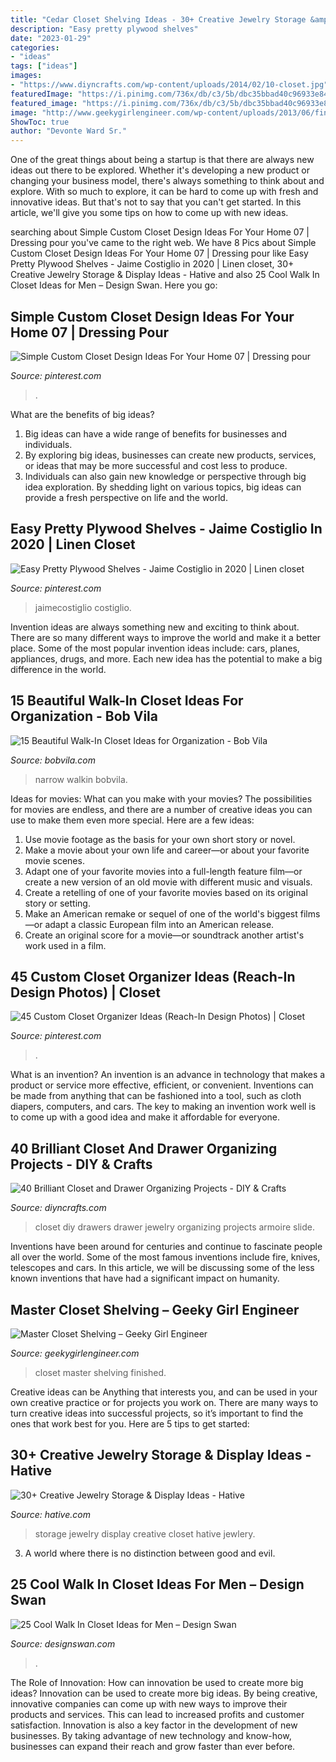 ```yaml
---
title: "Cedar Closet Shelving Ideas - 30+ Creative Jewelry Storage &amp; Display Ideas"
description: "Easy pretty plywood shelves"
date: "2023-01-29"
categories:
- "ideas"
tags: ["ideas"]
images:
- "https://www.diyncrafts.com/wp-content/uploads/2014/02/10-closet.jpg"
featuredImage: "https://i.pinimg.com/736x/db/c3/5b/dbc35bbad40c96933e84627bbc4e06b7.jpg"
featured_image: "https://i.pinimg.com/736x/db/c3/5b/dbc35bbad40c96933e84627bbc4e06b7.jpg"
image: "http://www.geekygirlengineer.com/wp-content/uploads/2013/06/finished-master-closet.jpg"
ShowToc: true
author: "Devonte Ward Sr."
---
```



One of the great things about being a startup is that there are always new ideas out there to be explored. Whether it's developing a new product or changing your business model, there's always something to think about and explore. With so much to explore, it can be hard to come up with fresh and innovative ideas. But that's not to say that you can't get started. In this article, we'll give you some tips on how to come up with new ideas.

	

		
searching about Simple Custom Closet Design Ideas For Your Home 07 | Dressing pour you've came to the right web. We have 8 Pics about Simple Custom Closet Design Ideas For Your Home 07 | Dressing pour like Easy Pretty Plywood Shelves - Jaime Costiglio in 2020 | Linen closet, 30+ Creative Jewelry Storage &amp; Display Ideas - Hative and also 25 Cool Walk In Closet Ideas for Men – Design Swan. Here you go:
		
    
## Simple Custom Closet Design Ideas For Your Home 07 | Dressing Pour

<img loading=lazy src="https://i.pinimg.com/736x/db/c3/5b/dbc35bbad40c96933e84627bbc4e06b7.jpg" onerror="this.onerror=null;this.src='https://tse3.mm.bing.net/th?id=OIP.K3QUXnWBs8XbM2aCOSBSxwHaJ3&amp;pid=15.1';" alt="Simple Custom Closet Design Ideas For Your Home 07 | Dressing pour">

_Source: pinterest.com_

>. 

	

What are the benefits of big ideas?
1. Big ideas can have a wide range of benefits for businesses and individuals. 
2. By exploring big ideas, businesses can create new products, services, or ideas that may be more successful and cost less to produce. 
3. Individuals can also gain new knowledge or perspective through big idea exploration. By shedding light on various topics, big ideas can provide a fresh perspective on life and the world.

    
## Easy Pretty Plywood Shelves - Jaime Costiglio In 2020 | Linen Closet

<img loading=lazy src="https://i.pinimg.com/736x/6a/d6/90/6ad690bde37ca1948d85496884d9ef6e.jpg" onerror="this.onerror=null;this.src='https://tse1.mm.bing.net/th?id=OIP.-iCsuluwUEIKk4Z_bnkCAwHaLH&amp;pid=15.1';" alt="Easy Pretty Plywood Shelves - Jaime Costiglio in 2020 | Linen closet">

_Source: pinterest.com_

>jaimecostiglio costiglio. 

	

Invention ideas are always something new and exciting to think about. There are so many different ways to improve the world and make it a better place. Some of the most popular invention ideas include: cars, planes, appliances, drugs, and more. Each new idea has the potential to make a big difference in the world.

    
## 15 Beautiful Walk-In Closet Ideas For Organization - Bob Vila

<img loading=lazy src="https://s3-production.bobvila.com/slides/40479/original/narrow_walkin_closets.png?1608247988" onerror="this.onerror=null;this.src='https://tse4.mm.bing.net/th?id=OIP.tqn57YLFcn5jqE5BEgkJZAHaJ4&amp;pid=15.1';" alt="15 Beautiful Walk-In Closet Ideas for Organization - Bob Vila">

_Source: bobvila.com_

>narrow walkin bobvila. 

	

Ideas for movies: What can you make with your movies?
The possibilities for movies are endless, and there are a number of creative ideas you can use to make them even more special. Here are a few ideas:
1. Use movie footage as the basis for your own short story or novel.
2. Make a movie about your own life and career—or about your favorite movie scenes.
3. Adapt one of your favorite movies into a full-length feature film—or create a new version of an old movie with different music and visuals.
4. Create a retelling of one of your favorite movies based on its original story or setting.
5. Make an American remake or sequel of one of the world's biggest films—or adapt a classic European film into an American release.
6. Create an original score for a movie—or soundtrack another artist's work used in a film.
    
## 45 Custom Closet Organizer Ideas (Reach-In Design Photos) | Closet

<img loading=lazy src="https://i.pinimg.com/736x/99/82/2b/99822b76d8dad261d86d64f1ec9f8980--custom-closets-closet-ideas.jpg" onerror="this.onerror=null;this.src='https://tse4.mm.bing.net/th?id=OIP.n7-T8Pf5kKt0zi3cdM52dgHaLH&amp;pid=15.1';" alt="45 Custom Closet Organizer Ideas (Reach-In Design Photos) | Closet">

_Source: pinterest.com_

>. 

	

What is an invention?
An invention is an advance in technology that makes a product or service more effective, efficient, or convenient. Inventions can be made from anything that can be fashioned into a tool, such as cloth diapers, computers, and cars. The key to making an invention work well is to come up with a good idea and make it affordable for everyone.

    
## 40 Brilliant Closet And Drawer Organizing Projects - DIY &amp; Crafts

<img loading=lazy src="https://www.diyncrafts.com/wp-content/uploads/2014/02/10-closet.jpg" onerror="this.onerror=null;this.src='https://tse3.mm.bing.net/th?id=OIP.jbFE3bn4MarWVOE4Y2o1GAHaL0&amp;pid=15.1';" alt="40 Brilliant Closet and Drawer Organizing Projects - DIY &amp; Crafts">

_Source: diyncrafts.com_

>closet diy drawers drawer jewelry organizing projects armoire slide. 

	

Inventions have been around for centuries and continue to fascinate people all over the world. Some of the most famous inventions include fire, knives, telescopes and cars. In this article, we will be discussing some of the less known inventions that have had a significant impact on humanity.

    
## Master Closet Shelving – Geeky Girl Engineer

<img loading=lazy src="http://www.geekygirlengineer.com/wp-content/uploads/2013/06/finished-master-closet.jpg" onerror="this.onerror=null;this.src='https://tse3.mm.bing.net/th?id=OIP.CKMK4ZfqOVCAxvouA1X0vQHaJ4&amp;pid=15.1';" alt="Master Closet Shelving – Geeky Girl Engineer">

_Source: geekygirlengineer.com_

>closet master shelving finished. 

	

Creative ideas can be Anything that interests you, and can be used in your own creative practice or for projects you work on. There are many ways to turn creative ideas into successful projects, so it’s important to find the ones that work best for you. Here are 5 tips to get started: 

    
## 30+ Creative Jewelry Storage &amp; Display Ideas - Hative

<img loading=lazy src="https://hative.com/wp-content/uploads/2015/01/jewelry-storage-display-ideas/19-closet-jewlery-storage.jpg" onerror="this.onerror=null;this.src='https://tse3.mm.bing.net/th?id=OIP.CcOPw0UBFo31M4naFHWcrwHaLH&amp;pid=15.1';" alt="30+ Creative Jewelry Storage &amp; Display Ideas - Hative">

_Source: hative.com_

>storage jewelry display creative closet hative jewlery. 

	

3. A world where there is no distinction between good and evil. 

    
## 25 Cool Walk In Closet Ideas For Men – Design Swan

<img loading=lazy src="https://img.designswan.com/2015/01/closetForMan/25.jpg" onerror="this.onerror=null;this.src='https://tse2.mm.bing.net/th?id=OIP.Nug86w-YABlP4sHWwOwMgAHaLH&amp;pid=15.1';" alt="25 Cool Walk In Closet Ideas for Men – Design Swan">

_Source: designswan.com_

>. 

	

The Role of Innovation: How can innovation be used to create more big ideas?
Innovation can be used to create more big ideas. By being creative, innovative companies can come up with new ways to improve their products and services. This can lead to increased profits and customer satisfaction. Innovation is also a key factor in the development of new businesses. By taking advantage of new technology and know-how, businesses can expand their reach and grow faster than ever before.

